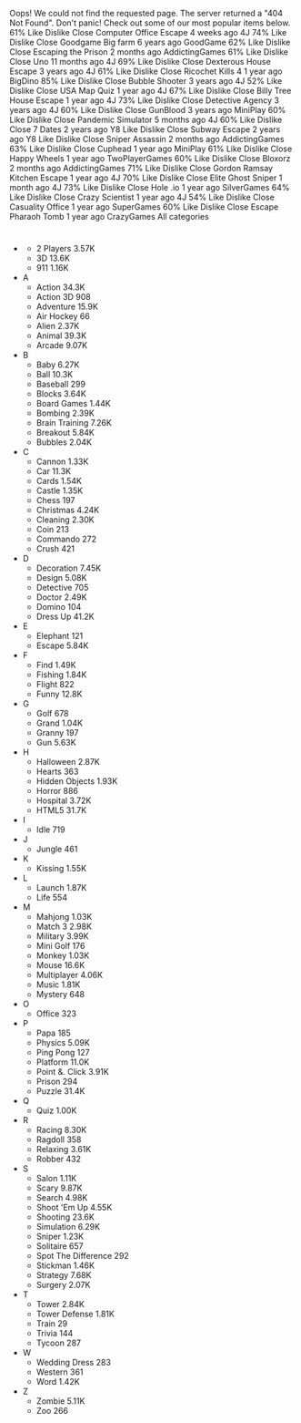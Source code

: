 Oops! We could not find the requested page. The server returned a "404 Not Found". Don't panic! Check out some of our most popular items below. 61% Like Dislike Close Computer Office Escape 4 weeks ago 4J 74% Like Dislike Close Goodgame Big farm 6 years ago GoodGame 62% Like Dislike Close Escaping the Prison 2 months ago AddictingGames 61% Like Dislike Close Uno 11 months ago 4J 69% Like Dislike Close Dexterous House Escape 3 years ago 4J 61% Like Dislike Close Ricochet Kills 4 1 year ago BigDino 85% Like Dislike Close Bubble Shooter 3 years ago 4J 52% Like Dislike Close USA Map Quiz 1 year ago 4J 67% Like Dislike Close Billy Tree House Escape 1 year ago 4J 73% Like Dislike Close Detective Agency 3 years ago 4J 60% Like Dislike Close GunBlood 3 years ago MiniPlay 60% Like Dislike Close Pandemic Simulator 5 months ago 4J 60% Like Dislike Close 7 Dates 2 years ago Y8 Like Dislike Close Subway Escape 2 years ago Y8 Like Dislike Close Sniper Assassin 2 months ago AddictingGames 63% Like Dislike Close Cuphead 1 year ago MiniPlay 61% Like Dislike Close Happy Wheels 1 year ago TwoPlayerGames 60% Like Dislike Close Bloxorz 2 months ago AddictingGames 71% Like Dislike Close Gordon Ramsay Kitchen Escape 1 year ago 4J 70% Like Dislike Close Elite Ghost Sniper 1 month ago 4J 73% Like Dislike Close Hole .io 1 year ago SilverGames 64% Like Dislike Close Crazy Scientist 1 year ago 4J 54% Like Dislike Close Casuality Office 1 year ago SuperGames 60% Like Dislike Close Escape Pharaoh Tomb 1 year ago CrazyGames All categories

*   #
    *   2 Players 3.57K
    *   3D 13.6K
    *   911 1.16K
*   A
    *   Action 34.3K
    *   Action 3D 908
    *   Adventure 15.9K
    *   Air Hockey 66
    *   Alien 2.37K
    *   Animal 39.3K
    *   Arcade 9.07K
*   B
    *   Baby 6.27K
    *   Ball 10.3K
    *   Baseball 299
    *   Blocks 3.64K
    *   Board Games 1.44K
    *   Bombing 2.39K
    *   Brain Training 7.26K
    *   Breakout 5.84K
    *   Bubbles 2.04K
*   C
    *   Cannon 1.33K
    *   Car 11.3K
    *   Cards 1.54K
    *   Castle 1.35K
    *   Chess 197
    *   Christmas 4.24K
    *   Cleaning 2.30K
    *   Coin 213
    *   Commando 272
    *   Crush 421
*   D
    *   Decoration 7.45K
    *   Design 5.08K
    *   Detective 705
    *   Doctor 2.49K
    *   Domino 104
    *   Dress Up 41.2K
*   E
    *   Elephant 121
    *   Escape 5.84K
*   F
    *   Find 1.49K
    *   Fishing 1.84K
    *   Flight 822
    *   Funny 12.8K
*   G
    *   Golf 678
    *   Grand 1.04K
    *   Granny 197
    *   Gun 5.63K
*   H
    *   Halloween 2.87K
    *   Hearts 363
    *   Hidden Objects 1.93K
    *   Horror 886
    *   Hospital 3.72K
    *   HTML5 31.7K
*   I
    *   Idle 719
*   J
    *   Jungle 461
*   K
    *   Kissing 1.55K
*   L
    *   Launch 1.87K
    *   Life 554
*   M
    *   Mahjong 1.03K
    *   Match 3 2.98K
    *   Military 3.99K
    *   Mini Golf 176
    *   Monkey 1.03K
    *   Mouse 16.6K
    *   Multiplayer 4.06K
    *   Music 1.81K
    *   Mystery 648
*   O
    *   Office 323
*   P
    *   Papa 185
    *   Physics 5.09K
    *   Ping Pong 127
    *   Platform 11.0K
    *   Point &. Click 3.91K
    *   Prison 294
    *   Puzzle 31.4K
*   Q
    *   Quiz 1.00K
*   R
    *   Racing 8.30K
    *   Ragdoll 358
    *   Relaxing 3.61K
    *   Robber 432
*   S
    *   Salon 1.11K
    *   Scary 9.87K
    *   Search 4.98K
    *   Shoot 'Em Up 4.55K
    *   Shooting 23.6K
    *   Simulation 6.29K
    *   Sniper 1.23K
    *   Solitaire 657
    *   Spot The Difference 292
    *   Stickman 1.46K
    *   Strategy 7.68K
    *   Surgery 2.07K
*   T
    *   Tower 2.84K
    *   Tower Defense 1.81K
    *   Train 29
    *   Trivia 144
    *   Tycoon 287
*   W
    *   Wedding Dress 283
    *   Western 361
    *   Word 1.42K
*   Z
    *   Zombie 5.11K
    *   Zoo 266